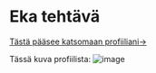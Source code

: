 # Eka tehtävä

[Tästä pääsee katsomaan profiiliani->](https://github.com/NicklasHH)

Tässä kuva profiilista:
![image](https://github.com/NicklasHH/Linux-palvelimet/assets/117033936/612f245a-8ec4-4b5b-948a-03b60bbe52b4)
